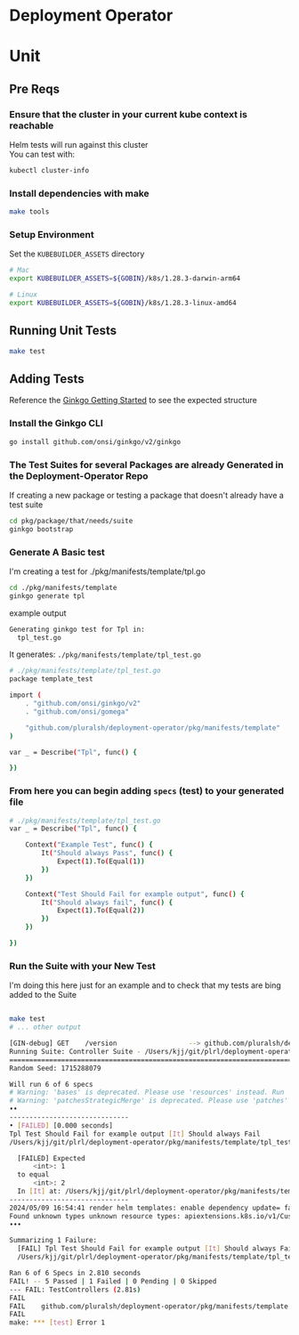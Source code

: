 # Deployment Operator




# Unit
## Pre Reqs
### Ensure that the cluster in your current kube context is reachable  
Helm tests will run against this cluster  
You can test with:
```sh
kubectl cluster-info
```

### Install dependencies with make
```sh
make tools
```
### Setup Environment
Set the `KUBEBUILDER_ASSETS` directory
```sh
# Mac
export KUBEBUILDER_ASSETS=${GOBIN}/k8s/1.28.3-darwin-arm64

# Linux
export KUBEBUILDER_ASSETS=${GOBIN}/k8s/1.28.3-linux-amd64
```



## Running Unit Tests
```sh
make test
```

## Adding Tests
Reference the [Ginkgo Getting Started](https://onsi.github.io/ginkgo/#getting-started) to see the expected structure
### Install the Ginkgo CLI
```sh
go install github.com/onsi/ginkgo/v2/ginkgo
```
### The Test Suites for several Packages are already Generated in the Deployment-Operator Repo
If creating a new package or testing a package that doesn't already have a test suite
```sh
cd pkg/package/that/needs/suite
ginkgo bootstrap
```

### Generate A Basic test
I'm creating a test for  ./pkg/manifests/template/tpl.go 
```sh
cd ./pkg/manifests/template
ginkgo generate tpl
```
example output
```sh
Generating ginkgo test for Tpl in:
  tpl_test.go
```
It generates: `./pkg/manifests/template/tpl_test.go`
```sh
# ./pkg/manifests/template/tpl_test.go
package template_test

import (
	. "github.com/onsi/ginkgo/v2"
	. "github.com/onsi/gomega"

	"github.com/pluralsh/deployment-operator/pkg/manifests/template"
)

var _ = Describe("Tpl", func() {

})

```
### From here you can begin adding `specs` (test) to your generated file
```sh
# ./pkg/manifests/template/tpl_test.go
var _ = Describe("Tpl", func() {

	Context("Example Test", func() {
		It("Should always Pass", func() {
			Expect(1).To(Equal(1))
		})
	})

    Context("Test Should Fail for example output", func() {
		It("Should always fail", func() {
			Expect(1).To(Equal(2))
		})
	})

})
```

### Run the Suite with your New Test
 I'm doing this here just for an example and to check that my tests are bing added to the Suite
```sh

make test
# ... other output

[GIN-debug] GET    /version                  --> github.com/pluralsh/deployment-operator/pkg/manifests/template.init.func1.1 (3 handlers)
Running Suite: Controller Suite - /Users/kjj/git/plrl/deployment-operator/pkg/manifests/template
================================================================================================
Random Seed: 1715288079

Will run 6 of 6 specs
# Warning: 'bases' is deprecated. Please use 'resources' instead. Run 'kustomize edit fix' to update your Kustomization automatically.
# Warning: 'patchesStrategicMerge' is deprecated. Please use 'patches' instead. Run 'kustomize edit fix' to update your Kustomization automatically.
••
------------------------------
• [FAILED] [0.000 seconds]
Tpl Test Should Fail for example output [It] Should always Fail
/Users/kjj/git/plrl/deployment-operator/pkg/manifests/template/tpl_test.go:17

  [FAILED] Expected
      <int>: 1
  to equal
      <int>: 2
  In [It] at: /Users/kjj/git/plrl/deployment-operator/pkg/manifests/template/tpl_test.go:18 @ 05/09/24 16:54:41.29
------------------------------
2024/05/09 16:54:41 render helm templates: enable dependency update= false dependencies= 0
Found unknown types unknown resource types: apiextensions.k8s.io/v1/CustomResourceDefinition,apiextensions.k8s.io/v1/CustomResourceDefinition, ignoring for now2024/05/09 16:54:41 Server exiting
•••

Summarizing 1 Failure:
  [FAIL] Tpl Test Should Fail for example output [It] Should always Fail
  /Users/kjj/git/plrl/deployment-operator/pkg/manifests/template/tpl_test.go:18

Ran 6 of 6 Specs in 2.810 seconds
FAIL! -- 5 Passed | 1 Failed | 0 Pending | 0 Skipped
--- FAIL: TestControllers (2.81s)
FAIL
FAIL    github.com/pluralsh/deployment-operator/pkg/manifests/template  3.421s
FAIL
make: *** [test] Error 1

```
